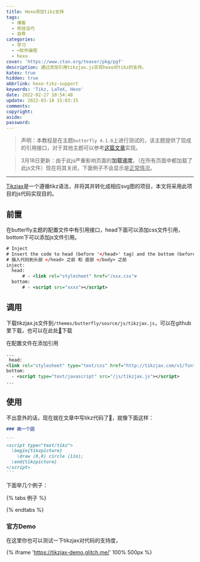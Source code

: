 ```yaml
---
title: Hexo添加tikz支持
tags:
  - 博客
  - 奇技淫巧
  - 自荐
categories:
  - 学习
  - ⌨️软件编程
  - hexo
cover: 'https://www.ctan.org/teaser/pkg/pgf'
description: 通过添加引用tikzjax.js实现hexo对tikz的支持。
katex: true
hidden: true
abbrlink: hexo-tikz-support
keywords: 'Tikz, LaTeX, Hexo'
date: 2022-02-27 10:54:48
update: 2022-03-18 15:03:15
comments:
copyright:
aside:
password:
---
```

> 声明：本教程是在主题`butterfly 4.1.0`上进行测试的，该主题提供了现成的引用接口，对于其他主题可以参考[这篇文章](https://stackoverflow.com/questions/63066096/hexo-can-not-load-style-sheet)实现。

> 3月18日更新：由于此js严重影响页面的**加载速度**，（在所有页面中都加载了此js文件）现在将其关闭，下面例子不会显示是<u>正常情况</u>。

-----

[Tikzjax](https://github.com/kisonecat/tikzjax)是一个遵循tikz语法，并将其并转化成相应svg图的项目，本文将采用此项目的js代码实现目的。

## 前置

在butterfly主题的配置文件中有引用接口，head下面可以添加css文件引用，bottom下可以添加js文件引用。

```xml
# Inject
# Insert the code to head (before '</head>' tag) and the bottom (before '</body>' tag)
# 插入代码到头部 </head> 之前 和 底部 </body> 之前
inject:
  head:
      # - <link rel="stylesheet" href="/xxx.css">
  bottom:
      # - <script src="xxxx"></script>
```

## 调用

下载tikzjax.js文件到`/themes/butterfly/source/js/tikzjax.js`，可以在github里下载，也可以在此处[📄](https://link.jscdn.cn/1drv/aHR0cHM6Ly8xZHJ2Lm1zL3UvcyFBcmNKVWVEVGN1X1d2QTFVdDRJMlJtelNxMVpLP2U9NE56ak1x.js)下载



在配置文件在添加引用

```xml
...
 head:
<link rel="stylesheet" type="text/css" href="http://tikzjax.com/v1/fonts.css">
bottom:
  - <script type="text/javascript" src="/js/tikzjax.js"></script>
...
```

## 使用

不出意外的话，现在就在文章中写tikz代码了🎉，就像下面这样：

````md
### 画一个圆

```
<script type="text/tikz">
  \begin{tikzpicture}
    \draw (0,0) circle (1in);
  \end{tikzpicture}
</script>
```

````

下面举几个例子：

{% tabs 例子 %}

<!-- tab ⚪ -->

<script type="text/tikz">
  \begin{tikzpicture}
    \draw (0,0) circle (1in);
  \end{tikzpicture}
</script>

<!-- endtab -->

<!-- tab 二次函数 -->

<script type="text/tikz">
\begin{tikzpicture}[scale=2]
    \draw[help lines,step=0.5]
    (-1,-1) grid (1,1);
    \draw[->] (-1.5,0) -- (1.5,0);
    \draw[->] (0,-1.5) -- (0,1.5);
    \draw[domain=-1:1]
    plot(\x,{\x*\x*2 -1});
\end{tikzpicture}
</script>

<!-- endtab -->

<!-- tab sinx -->

<script type="text/tikz">
\begin{tikzpicture}[scale=3]
\clip (-0.1,-0.2) rectangle (1.1,1.51);
\draw[step=.5cm,gray,very thin] (-1.4,-1.4) grid (1.4,1.4);
\draw[->] (-1.5,0) -- (1.5,0);
\draw[->] (0,-1.5) -- (0,1.5);
\draw (0,0) circle (1cm);
\filldraw[fill=green!20,draw=green!50!black] (0,0) -- (3mm,0mm) arc
(0:30:3mm) -- cycle;
\draw[red,very thick] (30:1cm) -- +(0,-0.5);
\draw[blue,very thick] (30:1cm) ++(0,-0.5) -- (0,0);
\draw[orange,very thick] (1,0) -- (intersection of 1,0--1,1 and 0,0--30:1cm);
\end{tikzpicture}
</script>
<!-- endtab -->

<!-- tab 复杂例子 -->

<script type="text/tikz">
\begin{tikzpicture}
\def \n {5}
\def \radius {3cm}
\def \margin {8} % margin in angles, depends on the radius

\foreach \s in {1,...,\n}
{
  \node[draw, circle] at ({360/\n * (\s - 1)}:\radius) {$\s$};
  \draw[->, >=latex] ({360/\n * (\s - 1)+\margin}:\radius) 
    arc ({360/\n * (\s - 1)+\margin}:{360/\n * (\s)-\margin}:\radius);
}
\end{tikzpicture}
</script>

<!-- endtab -->

{% endtabs %}

### 官方Demo

在这里你也可以测试一下tikzjax对代码的支持度，

{% iframe 'https://tikzjax-demo.glitch.me/' 100% 500px %}
